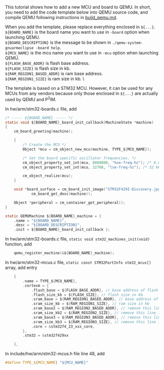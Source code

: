 This tutorial shows how to add a new MCU and board to QEMU. 
In short, you need to add the code template below into QEMU source code, and compile QEMU following instructions in [build_qemu.md](build_qemu.md). 

When you add the template, please replace everything enclosed in `${...}`. \
`${BOARD_NAME}` is the board name you want to use in `-board` option when launching QEMU. \
`${BOARD_DESCRIPTION}` is the message to be shown in `./qemu-system-gnuarmeclipse -board help`. \
`${MCU_NAME}` is the mcu name you want to use in `-mcu` option when launching QEMU. \
`${FLASH_BASE_ADDR}` is flash base address. \
`${FLASH_SIZE}` is flash size in kb. \
`${RAM_REGION1_BASED_ADDR}` is ram base address. \
`${RAM_REGION1_SIZE}` is ram size in kb. \

The template is based on a STM32 MCU. However, it can be used for any MCUs from any vendors because only those enclosed in `${...}` are actually used by QEMU and P<sup>2</sup>IM. 


In hw/arm/stm32-boards.c file, add
```c
/* ----- ${BOARD_NAME} ----- */
static void ${BOARD_NAME}_board_init_callback(MachineState *machine)
{
    cm_board_greeting(machine);

    {
        /* Create the MCU */
        Object *mcu = cm_object_new_mcu(machine, TYPE_${MCU_NAME});

        /* Set the board specific oscillator frequencies. */
        cm_object_property_set_int(mcu, 8000000, "hse-freq-hz"); /* 8.0 MHz */
        cm_object_property_set_int(mcu, 32768, "lse-freq-hz"); /* 32 kHz */

        cm_object_realize(mcu);
    }

    void *board_surface = cm_board_init_image("STM32F429I-Discovery.jpg",
            cm_board_get_desc(machine));

    Object *peripheral = cm_container_get_peripheral();
}

static QEMUMachine ${BOARD_NAME}_machine = {
    .name = "${BOARD_NAME}",
    .desc = "${BOARD_DESCRIPTION}",
    .init = ${BOARD_NAME}_board_init_callback };
```


In hw/arm/stm32-boards.c file, `static void stm32_machines_init(void)` function, add
```c
    qemu_register_machine(&${BOARD_NAME}_machine);
```


In hw/arm/stm32-mcus.c file, `static const STM32PartInfo stm32_mcus[]` array, add entry
```c
    {
        .name = TYPE_${MCU_NAME},
        .cortexm = {
            .flash_base = ${FLASH_BASE_ADDR}, // base address of flash
            .flash_size_kb = ${FLASH_SIZE}, // flash size in kb
            .sram_base = ${RAM_REGION1_BASED_ADDR}, // base address of ram
            .sram_size_kb = ${RAM_REGION1_SIZE}, // ram size in kb
            .sram_base2 = ${RAM_REGION2_BASED_ADDR}, // remove this line if the MCU has only one ram region
            .sram_size_kb2 = ${RAM_REGION2_SIZE}, // remove this line if the MCU has only one ram region
            .sram_base3 = ${RAM_REGION3_BASED_ADDR}, // remove this line if the MCU has only one or two ram region
            .sram_size_kb3 = ${RAM_REGION3_SIZE}, // remove this line if the MCU has only one or two ram region
            .core = &stm32f4_23_xxx_core,
        },
        .stm32 = &stm32f429xx

    },
```



In include/hw/arm/stm32-mcus.h file line 48, add
```c
#define TYPE_${MCU_NAME} "${MCU_NAME}"
```
